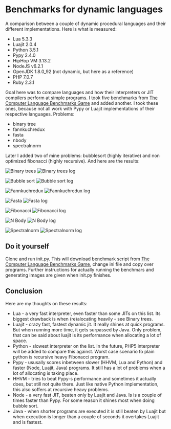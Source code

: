 # Benchmarks for dynamic languages

A comparison between a couple of dynamic procedural languages and their different implementations. Here is what is measured:
* Lua 5.3.3
* Luajit 2.0.4
* Python 3.5.1
* Pypy 2.4.0
* HipHop VM 3.13.2
* NodeJS v6.2.1
* OpenJDK 1.8.0_92 (not dynamic, but here as a reference)
* PHP 7.0.7
* Ruby 2.3.1


Goal here was to compare languages and how their interpreters or JIT compilers perform at simple programs. I took five benchmarks from [The Computer Language
Benchmarks Game](http://benchmarksgame.alioth.debian.org/) and added another. I took these ones, because not all work with Pypy or Luajit implementations of their respective languages. Problems:
* binary tree
* fannkuchredux
* fasta
* nbody
* spectralnorm

Later I added two of mine problems: bubblesort (highly iterative) and non optimized fibonacci (highly recursive). And here are the results:

![Binary trees](https://rawgit.com/gareins/dynamic_benchmarks/master/.imgs_readme/binarytrees.svg)
![Binary trees log](https://rawgit.com/gareins/dynamic_benchmarks/master/.imgs_readme/binarytrees_log.svg)

![Bubble sort](https://rawgit.com/gareins/dynamic_benchmarks/master/.imgs_readme/bubble.svg)
![Bubble sort log](https://rawgit.com/gareins/dynamic_benchmarks/master/.imgs_readme/bubble_log.svg)

![Fannkuchredux](https://rawgit.com/gareins/dynamic_benchmarks/master/.imgs_readme/fannkuchredux.svg)
![Fannkuchredux log](https://rawgit.com/gareins/dynamic_benchmarks/master/.imgs_readme/fannkuchredux_log.svg)

![Fasta](https://rawgit.com/gareins/dynamic_benchmarks/master/.imgs_readme/fasta.svg)
![Fasta log](https://rawgit.com/gareins/dynamic_benchmarks/master/.imgs_readme/fasta_log.svg)

![Fibonacci](https://rawgit.com/gareins/dynamic_benchmarks/master/.imgs_readme/fib.svg)
![Fibonacci log](https://rawgit.com/gareins/dynamic_benchmarks/master/.imgs_readme/fib_log.svg)

![N Body](https://rawgit.com/gareins/dynamic_benchmarks/master/.imgs_readme/nbody.svg)
![N Body log](https://rawgit.com/gareins/dynamic_benchmarks/master/.imgs_readme/nbody_log.svg)

![Spectralnorm](https://rawgit.com/gareins/dynamic_benchmarks/master/.imgs_readme/spectralnorm.svg)
![Spectralnorm log](https://rawgit.com/gareins/dynamic_benchmarks/master/.imgs_readme/spectralnorm_log.svg)

## Do it yourself

Clone and run init.py. This will download benchmark script from [The Computer Language
Benchmarks Game](http://benchmarksgame.alioth.debian.org/), change ini file and copy over programs. 
Further instructions for actually running the benchmars and generating images are given when init.py finishes.

## Conclusion

Here are my thoughts on these results:
* Lua - a very fast interpreter, even faster than some JITs on this list. Its biggest drawback is when (re)alocating heavily - see Binary trees.
* Luajit - crazy fast, fastest dynamic jit. It really shines at quick programs. But when running more time, it gets surpassed by Java. Only problem, that can be said about luajit is its performance when allocating a lot of space.
* Python - slowest interpreter on the list. In the future, PHP5 interpreter will be added to compare this against. Worst case scenario fo plain python is recursive heavy Fibonacci program.
* Pypy - ususally scores inbetween slower (HHVM, Lua and Python) and faster (Node, Luajit, Java) programs. It still has a lot of problems when a lot of allocating is taking place.
* HHVM - tries to beat Pypy-s performance and sometimes it actually does, but still not quite there. Just like native Python implementation, this also soffers at recursive heavy problems.
* Node - a very fast JIT, beaten only by Luajit and Java. Is is a couple of times faster than Pypy. For some reason it shines most when doing bubble sort.
* Java - when shorter programs are executed it is still beaten by Luajit but when execution is longer than a couple of seconds it overtakes Luajit and is fastest.

